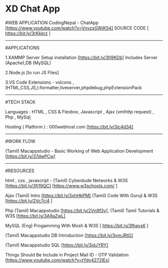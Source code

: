 # XD Chat App

#WEB APPLICATION
CodingNepal - ChatApp [https://www.youtube.com/watch?v=VnvzxGWiK54] 
SOURCE CODE [ https://bit.ly/3rKkkrz ]

-----------------------------------------------------------------------
#APPLICATIONS

1.XAMMP Server Setup installation [https://bit.ly/3fi9KDb] Includes Server (Apache),DB (MySQL)

2.Node.js [to run JS Flies]

3.VS Code Extensions - vsIcons ,(HTML,CSS,JS,):formatter,liveserver,phpdebug,phpExtensionPack

-------------------------------------------------------------------------------------------------
#TECH STACK

Languages : HTML , CSS & Flexbox, Javascript , Ajax (xmlhttp request) , Php , MySql; 

Hosting ( Platform ) : 000webhost.com [https://bit.ly/3ic4d34] 

-------------------------------------------------------------------------------------
#WORK FLOW

(Tamil) Macappstudio - Basic Working of Web Application Development [https://bit.ly/37dwPCw]

---------------------------------------------------------------------------------------------------

#RESOURCES

html , css , javascript - (Tamil) Cyberdude Networks & W3S [https://bit.ly/3fj19QC]  [https://www.w3schools.com/ ]

Ajax  (Tamil)  Intro [https://bit.ly/3xhHkPM]
(Tamil) Code With Guruji & W3S [https://bit.ly/2Vc7cj4 ]

Php   (Tamil) Macappstudio [https://bit.ly/2Vn9f3y], (Tamil) Tamil Tutorials & W3S [https://bit.ly/3A9aZwL]

MySQL  (Eng) Progamming With Mosh  & W3S [ https://bit.ly/3fhays6 ] 

(Tamil) Macappstudio DB Introduction [https://bit.ly/3ymJRtG] 

(Tamil) Macappstudio SQL [https://bit.ly/3jdJYRY] 

Things Should Be Include in Project
Mail ID - OTP Validation [https://www.youtube.com/watch?v=tYdy4272IEs]

